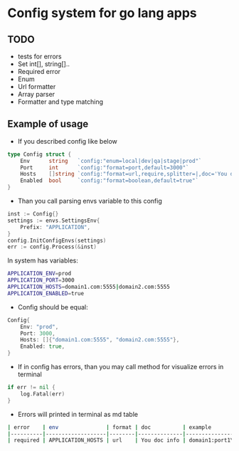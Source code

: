 # Config system for go lang apps

## TODO

- tests for errors
- Set int[], string[]..
- Required error
- Enum
- Url formatter
- Array parser
- Formatter and type matching

## Example of usage

- If you described config like below
```go
type Config struct {
	Env      string   `config:"enum=local|dev|qa|stage|prod"`
	Port     int      `config:"format=port,default=3000"`
	Hosts    []string `config:"format=url,require,splitter=|,doc='You doc info'"`
	Enabled  bool     `config:"format=boolean,default=true"`
}
```

- Than you call parsing envs variable to this config
```go
inst := Config{}
settings := envs.SettingsEnv{
    Prefix: "APPLICATION",
}
config.InitConfigEnvs(settings)
err := config.Process(&inst)
```

In system has variables:
```bash
APPLICATION_ENV=prod
APPLICATION_PORT=3000
APPLICATION_HOSTS=domain1.com:5555|domain2.com:5555
APPLICATION_ENABLED=true
```

- Config should be equal:
```go
Config{
    Env: "prod",
    Port: 3000,
    Hosts: []{"domain1.com:5555", "domain2.com:5555"},
    Enabled: true,
}
```

- If in config has errors, than you may call method for visualize errors in terminal

```go
if err != nil {
    log.Fatal(err)
}
```

- Errors will printed in terminal as md table
```bash
| error    | env               | format | doc          | example                      |
|----------|-------------------|--------|--------------|------------------------------|
| required | APPLICATION_HOSTS | url    | You doc info | domain1:port1\|domain2:port2 |
```
